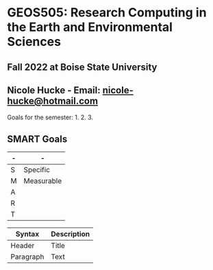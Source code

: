 # GEOS505: Research Computing in the Earth and Environmental Sciences 

## Fall 2022 at Boise State University

## Nicole Hucke - Email: [nicole-hucke@hotmail.com](mailto:nicole-hucke@hotmail.com)

Goals for the semester: 
1. 
2.
3. 

## SMART Goals

| - | - |
| ----------- | ----------- |
| S | Specific |
| M | Measurable |
| A | 
| R | 
| T |

| Syntax | Description |
| ----------- | ----------- |
| Header | Title |
| Paragraph | Text |
